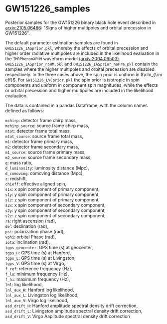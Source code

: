 # GW151226_samples
Posterior samples for the GW151226 binary black hole event described in [arxiv:2105.06486](https://arxiv.org/abs/2105.06486): "Signs of higher multipoles and orbital precession in GW151226".

The default parameter estimation samples are found in ```GW151226_IASprior.pkl```, whereby the effects of orbital precession and higher order radiative multipoles are included in the likelihood evaluation in the ```IMRPhenomXPHM``` waveform model [(arxiv:2004.06503)](https://arxiv.org/abs/2004.06503). ```GW151226_IASprior_noHM.pkl``` and ```GW151226_IASprior_noPre.pkl``` contain the samples where the higher multipoles and orbital precession are disabled respectively. In the three cases above, the spin prior is uniform in $`\chi_{\rm eff}`$. For ```GW151226_LVCprior.pkl``` the spin prior is isotropic in spin components and uniform in component spin magnitudes, while the effects or orbital precession and higher multipoles are included in the likelihood evaluation.

The data is contained in a pandas Dataframe, with the column names defined as follows:  

```mchirp```: detector frame chirp mass,  
```mchirp_source```: source frame chirp mass,  
               ```mtot```: detector frame total mass,  
               ```mtot_source```: source frame total mass,  
               ```m1```: detector frame primary mass,  
               ```m2```: detector frame secondary mass,  
               ```m1_source```: source frame primary mass,  
               ```m2_source```: source frame secondary mass,  
               ```q```: mass ratio,  
               ```d_luminosity```: luminosity distance (Mpc),  
               ```d_comoving```: comoving distance (Mpc),  
               ```z```: redshift,  
               ```chieff```: effective aligned spin,  
               ```s1x```: x spin component of primary component,  
               ```s1y```: y spin component of primary component,  
               ```s1z```: z spin component of primary component,  
               ```s2x```: x spin component of secondary component,  
               ```s2y```: y spin component of secondary component,  
               ```s2z```: z spin component of secondary component,  
               ```ra```: right ascension (rad),  
               ```de```': declination (rad),  
               ```psi```: polarization phase (rad),  
               ```vphi```: orbital Phase (rad),  
               ```iota```: inclination (rad),  
               ```tgps_geocenter```: GPS time (s) at geocenter,  
               ```tgps_H```: GPS time (s) at Hanford,  
               ```tgps_L```: GPS time (s) at Livingston,  
               ```tgps_V```: GPS time (s) at Virgo,  
               ```f_ref```: reference frequency (Hz),  
               ```f_lo```: minimum frequency (Hz),  
               ```f_hi```: maximum frequency (Hz),  
               ```lnl```: log likelihood,  
               ```lnl_aux_H```: Hanford log likelihood,  
               ```lnl_aux_L```: Livingston log likelihood,  
               ```lnl_aux_V```: Virgo log likelihood,  
               ```asd_drift_H```: Hanford amplitude spectral density drift correction,  
               ```asd_drift_L```: Livingston amplitude spectral density drift correction,  
               ```asd_drift_V```: Virgo Aaplitude spectral density drift correction
